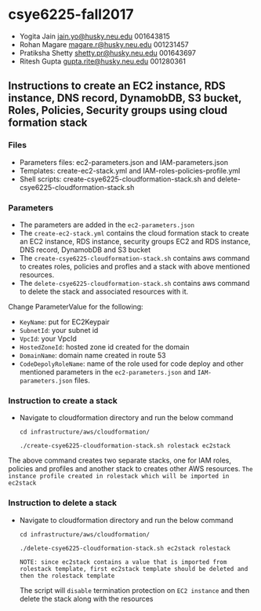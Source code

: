 # csye6225-fall2017

* Yogita Jain jain.yo@husky.neu.edu 001643815
* Rohan Magare magare.r@husky.neu.edu 001231457
* Pratiksha Shetty shetty.pr@husky.neu.edu 001643697
* Ritesh Gupta gupta.rite@husky.neu.edu 001280361

## Instructions to create an EC2 instance, RDS instance, DNS record, DynamobDB, S3 bucket, Roles, Policies, Security groups using cloud formation stack

### Files
  * Parameters files: ec2-parameters.json and IAM-parameters.json
  * Templates: create-ec2-stack.yml and IAM-roles-policies-profile.yml
  * Shell scripts: create-csye6225-cloudformation-stack.sh and delete-csye6225-cloudformation-stack.sh

### Parameters
  * The parameters are added in the `ec2-parameters.json`
  * The `create-ec2-stack.yml` contains the cloud formation stack to create an EC2 instance, RDS instance, security groups EC2 and RDS instance, DNS record, DynamobDB and S3 bucket
  * The `create-csye6225-cloudformation-stack.sh` contains aws command to creates roles, policies and profles and a stack with above mentioned resources.
  * The `delete-csye6225-cloudformation-stack.sh` contains aws command to delete the stack and associated resources with it.

 Change ParameterValue for the following:
  * `KeyName`: put for EC2Keypair
  * `SubnetId`: your subnet id
  * `VpcId`: your VpcId
  * `HostedZoneId`: hosted zone id created for the domain
  * `DomainName`: domain name created in route 53
  * `CodeDepolyRoleName`: name of the role used for code deploy
  and other mentioned parameters in the `ec2-parameters.json` and `IAM-parameters.json` files.

### Instruction to create a stack
  * Navigate to cloudformation directory and run the below command

    `cd infrastructure/aws/cloudformation/`

    `./create-csye6225-cloudformation-stack.sh rolestack ec2stack`

   The above command creates two separate stacks, one for IAM roles, policies and profiles and another stack to creates other AWS resources. `The instance profile created in rolestack which will be imported in ec2stack`


### Instruction to delete a stack
   * Navigate to cloudformation directory and run the below command

        `cd infrastructure/aws/cloudformation/`

        `./delete-csye6225-cloudformation-stack.sh ec2stack rolestack`

        `NOTE: since ec2stack contains a value that is imported from rolestack template, first ec2stack template should be deleted and then the rolestack template`

        The script will `disable` termination protection on `EC2 instance` and then delete the stack along with the resources
